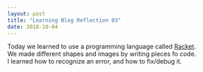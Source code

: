 ```yaml
---
layout: post
title: "Learning Blog Reflection 03"
date: 2018-10-04
---
```


Today we learned to use a programming language called [Racket](https://racket-lang.org/).  
We made different shapes and images by writing pieces fo code.  
I learned how to recognize an error, and how to fix/debug it.
